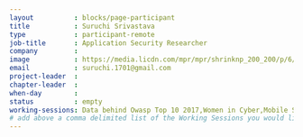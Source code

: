 ```yaml
---
layout          : blocks/page-participant
title           : Suruchi Srivastava
type            : participant-remote
job-title       : Application Security Researcher
company         : 
image           : https://media.licdn.com/mpr/mpr/shrinknp_200_200/p/6/005/07c/2d2/244b970.jpg
email           : suruchi.1701@gmail.com
project-leader  :
chapter-leader  :
when-day        :
status          : empty
working-sessions: Data behind Owasp Top 10 2017,Women in Cyber,Mobile Security Testing Guide (MSTG),Mobile Security 
# add above a comma delimited list of the Working Sessions you would like to attend (use the session's title)
---
```


<!-- put more details about participant here -->
